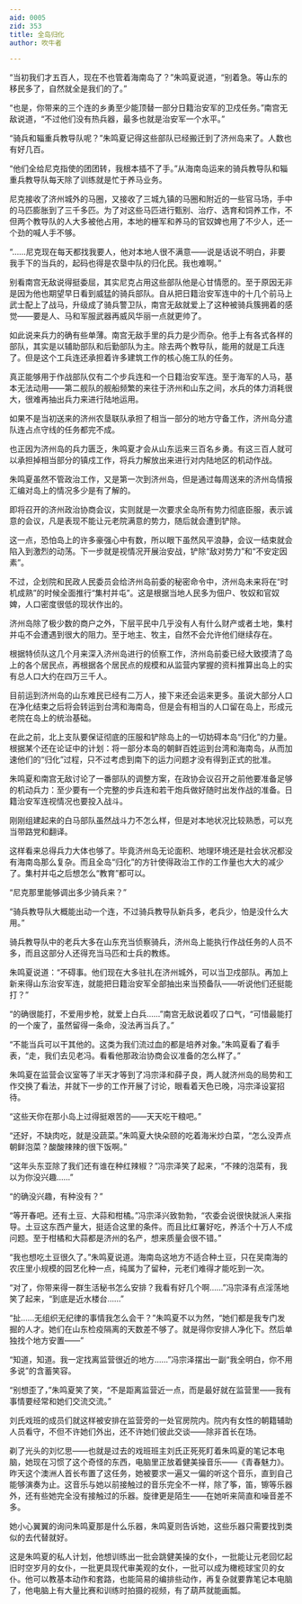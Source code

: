 ```yaml
---
aid: 0005
zid: 353
title: 全岛归化
author: 吹牛者

---
```




  “当初我们才五百人，现在不也管着海南岛了？”朱鸣夏说道，“别着急。等山东的移民多了，自然就全是我们的了。”

  “也是，你带来的三个连的乡勇至少能顶替一部分日籍治安军的卫戍任务。”南宫无敌说道，“不过他们没有热兵器，最多也就是治安军一个水平。”

  “骑兵和辎重兵教导队呢？”朱鸣夏记得这些部队已经搬迁到了济州岛来了。人数也有好几百。

  “他们全给尼克指使的团团转，我根本插不了手。”从海南岛运来的骑兵教导队和辎重兵教导队每天除了训练就是忙于养马业务。

  尼克接收了济州城外的马圈，又接收了三城九镇的马圈和附近的一些官马场，手中的马匹膨胀到了三千多匹。为了对这些马匹进行甄别、治疗、选育和饲养工作，不但两个教导队的人大多被他占用，本地的栅军和养马的官奴婢也用了不少人，还一个劲的喊人手不够。

  “……尼克现在每天都找我要人，他对本地人很不满意——说是话说不明白，非要我手下的当兵的，起码也得是农垦中队的归化民。我也难啊。”

  别看南宫无敌说得挺委屈，其实尼克占用这些部队他是心甘情愿的。至于原因无非是因为他也期望早日看到威猛的骑兵部队。自从把日籍治安军连中的十几个前马上武士配上了战马，升级成了骑兵警卫队，南宫无敌就爱上了这种被骑兵簇拥着的感觉——要是人、马和军服武器再威风华丽一点就更帅了。

  如此说来兵力的确有些单薄。南宫无敌手里的兵力是少而杂。他手上有各式各样的部队，其实是以辅助部队和后勤部队为主。除去两个教导队，能用的就是工兵连了。但是这个工兵连还承担着许多建筑工作的核心施工队的任务。

  真正能够用于作战部队仅有二个步兵连和一个日籍治安军连。至于海军的人马，基本无法动用——第二舰队的舰船频繁的来往于济州和山东之间，水兵的体力消耗很大，很难再抽出兵力来进行陆地运用。

  如果不是当初送来的济州农垦联队承担了相当一部分的地方守备工作，济州岛分遣队连占点守线的任务都完不成。

  也正因为济州岛的兵力匮乏，朱鸣夏才会从山东运来三百名乡勇。有这三百人就可以承担掉相当部分的镇戍工作，将兵力解放出来进行对内陆地区的机动作战。

  朱鸣夏虽然不管政治工作，又是第一次到济州岛，但是通过每周送来的济州岛情报汇编对岛上的情况多少是有了解的。

  即将召开的济州政治协商会议，实则就是一次要求全岛所有势力彻底臣服，表示诚意的会议，凡是表现不能让元老院满意的势力，随后就会遭到铲除。

  这一点，恐怕岛上的许多豪强心中有数，所以眼下虽然风平浪静，会议一结束就会陷入到激烈的动荡。下一步就是视情况开展治安战，铲除“敌对势力”和“不安定因素”。

  不过，企划院和民政人民委员会给济州岛前委的秘密命令中，济州岛未来将在“时机成熟”的时候全面推行“集村并屯”。这是根据当地人民多为佃户、牧奴和官奴婢，人口密度很低的现状作出的。

  济州岛除了极少数的商户之外，下层平民中几乎没有人有什么财产或者土地，集村并屯不会遭遇到很大的阻力。至于地主、牧主，自然不会允许他们继续存在。

  根据特侦队这几个月来深入济州岛进行的侦察工作，济州岛前委已经大致摸清了岛上的各个居民点，再根据各个居民点的规模和从监营内掌握的资料推算出岛上的实有总人口大约在四万三千人。

  目前运到济州岛的山东难民已经有二万人，接下来还会运来更多。虽说大部分人口在净化结束之后将会转运到台湾和海南岛，但是会有相当的人口留在岛上，形成元老院在岛上的统治基础。

  在此之前，北上支队要保证彻底的压服和铲除岛上的一切妨碍本岛“归化”的力量。根据某个还在论证中的计划：将一部分本岛的朝鲜百姓运到台湾和海南岛，从而加速他们的“归化”过程，只不过考虑到南下的运力问题才没有得到正式的批准。

  朱鸣夏和南宫无敌讨论了一番部队的调整方案，在政协会议召开之前他要准备足够的机动兵力：至少要有一个完整的步兵连和若干炮兵做好随时出发作战的准备。日籍治安军连视情况也要投入战斗。

  刚刚组建起来的白马部队虽然战斗力不怎么样，但是对本地状况比较熟悉，可以充当带路党和翻译。

  这样看来总得兵力大体也够了。毕竟济州岛无论面积、地理环境还是社会状况都没有海南岛那么复杂。而且全岛“归化”的方针使得政治工作的工作量也大大的减少了。集村并屯之后想怎么“教育”都可以。

  “尼克那里能够调出多少骑兵来？”

  “骑兵教导队大概能出动一个连，不过骑兵教导队新兵多，老兵少，怕是没什么大用。”

  骑兵教导队中的老兵大多在山东充当侦察骑兵，济州岛上能执行作战任务的人员不多，而且这部分人还得充当马匹和士兵的教练。

  朱鸣夏说道：“不碍事。他们现在大多驻扎在济州城外，可以当卫戍部队。再加上新来得山东治安军连，就能把日籍治安军全部抽出来当预备队——听说他们还挺能打？”

  “的确很能打，不爱用步枪，就爱上白兵……”南宫无敌说着叹了口气，“可惜最能打的一个废了，虽然留得一条命，没法再当兵了。”

  “不能当兵可以干其他的。这类为我们流过血的都是培养对象。”朱鸣夏看了看手表，“走，我们去见老冯。看看他那政治协商会议准备的怎么样了。”

  朱鸣夏在监营会议室等了半天才等到了冯宗泽和薛子良，两人就济州岛的局势和工作交换了看法，并就下一步的工作开展了讨论，眼看着天色已晚，冯宗泽设宴招待。

  “这些天你在那小岛上过得挺艰苦的——天天吃干粮吧。”

  “还好，不缺肉吃，就是没蔬菜。”朱鸣夏大快朵颐的吃着海米炒白菜，“怎么没弄点朝鲜泡菜？酸酸辣辣的很下饭啊。”

  “这年头东亚除了我们还有谁在种红辣椒？”冯宗泽笑了起来，“不辣的泡菜有，我以为你没兴趣……”

  “的确没兴趣，有种没有？”

  “等开春吧。还有土豆、大蒜和柑橘。”冯宗泽兴致勃勃，“农委会说很快就派人来指导。土豆这东西产量大，挺适合这里的条件。而且比红薯好吃，养活个十万人不成问题。至于柑橘和大蒜都是济州的名产，想来质量会很不错。”

  “我也想吃土豆很久了。”朱鸣夏说道。海南岛这地方不适合种土豆，只在吴南海的农庄里小规模的园艺化种一点，纯属为了留种，元老们难得才能吃到一次。

  “对了，你带来得一群生活秘书怎么安排？我看有好几个啊……”冯宗泽有点淫荡地笑了起来，“到底是近水楼台……”

  “扯……无组织无纪律的事情我怎么会干？”朱鸣夏不以为然，“她们都是我专门发掘的人才。她们在山东检疫隔离的天数差不够了。就是得你安排人净化下。然后单独找个地方安置——”

  “知道，知道。我一定找离监营很近的地方……”冯宗泽摆出一副“我全明白，你不用多说”的含蓄笑容。

  “别想歪了，”朱鸣夏笑了笑，“不是距离监营近一点，而是最好就在监营里——我有事情要经常和她们交流交流。”

  刘氏戏班的成员们就这样被安排在监营旁的一处官房院内。院内有女性的朝籍辅助人员看守，不但不许她们外出，还不许她们彼此交谈——除非首长在场。

  剃了光头的刘忆思——也就是过去的戏班班主刘氏正死死盯着朱鸣夏的笔记本电脑，她现在习惯了这个奇怪的东西，电脑里正放着健美操音乐——《青春魅力》。昨天这个澳洲人首长布置了这任务，她被要求一遍又一偏的听这个音乐，直到自己能够演奏为止。这音乐与她以前接触过的音乐完全不一样，除了筝，笛，镲等乐器外，还有些她完全没有接触过的乐器。旋律更是陌生——在她听来简直和噪音差不多。

  她小心翼翼的询问朱鸣夏那是什么乐器，朱鸣夏则告诉她，这些乐器只需要找到类似的去代替就好。

  这是朱鸣夏的私人计划，他想训练出一批会跳健美操的女仆，一批能让元老回忆起旧时空岁月的女仆，一批更具现代审美观的女仆，一批可以成为橄榄球宝贝的女仆。他可以教基本动作和套路，也能简易的编排些动作，再复杂就要靠笔记本电脑了，他电脑上有大量比赛和训练时拍摄的视频，有了葫芦就能画瓢。



